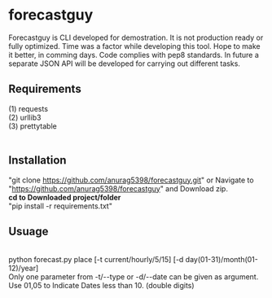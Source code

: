 # forecastguy
Forecastguy is CLI developed for demostration. It is not production ready or fully optimized. Time was a factor while developing this tool. Hope to make it better, in comming days. Code complies with pep8 standards. In future a separate JSON API will be developed for carrying out different tasks.
<br>
<h2> Requirements</h2>
(1) requests <br>
(2) urllib3  <br>
(3) prettytable  <br>
<br>

<h2>Installation</h2>

"git clone https://github.com/anurag5398/forecastguy.git" or Navigate to "https://github.com/anurag5398/forecastguy" and Download zip. <br>
<b>cd to Downloaded project/folder</b><br>
"pip install -r requirements.txt"<br>

<h2> Usuage </h2><br>
python forecast.py place [-t current/hourly/5/15] [-d day(01-31)/month(01-12)/year]<br>
Only one parameter from -t/--type or -d/--date can be given as argument.<br>
Use 01,05 to Indicate Dates less than 10. (double digits)


